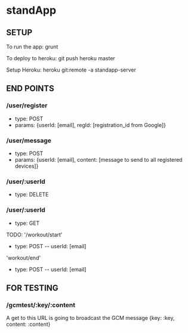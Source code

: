# standApp

## SETUP
To run the app:
grunt

To deploy to heroku:
git push heroku master

Setup Heroku:
heroku git:remote -a standapp-server


## END POINTS
### /user/register
- type: POST
- params: {userId: [email], regId: [registration_id from Google]}

### /user/message
- type: POST
- params: {userId: [email], content: [message to send to all registered devices]}

### /user/:userId
- type: DELETE

### /user/:userId
- type: GET

TODO:
'/workout/start'
- type: POST
-- userId: [email]

'workout/end'
- type: POST
-- userId: [email]


## FOR TESTING
### /gcmtest/:key/:content
A get to this URL is going to broadcast the GCM message {key: :key, content: :content}